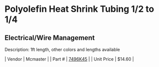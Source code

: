 # Polyolefin Heat Shrink Tubing 1/2 to 1/4
## Electrical/Wire Management
Description: 	1ft length, other colors and lengths available 

| Vendor | Mcmaster | 
| Part # | [7496K45](http://www.mcmaster.com/) | 
| Unit Price | $14.60 | 
